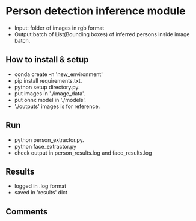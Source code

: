 # Person detection inference module
- Input: folder of images in rgb format
- Output:batch of List(Bounding boxes) of inferred persons inside image batch. 


## How to install & setup
- conda create -n 'new_environment'
- pip install requirements.txt.
- python setup directory.py.
- put images in './image_data'.
- put onnx model in './models'.
- './outputs' images is for reference.

## Run
- python person_extractor.py. 
- python face_extractor.py
- check output in person_results.log and face_results.log

## Results
- logged in .log format
- saved in 'results' dict

## Comments




